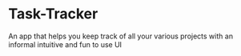 Task-Tracker
==========

An app that helps you keep track of all your various projects with an informal intuitive and fun to use UI